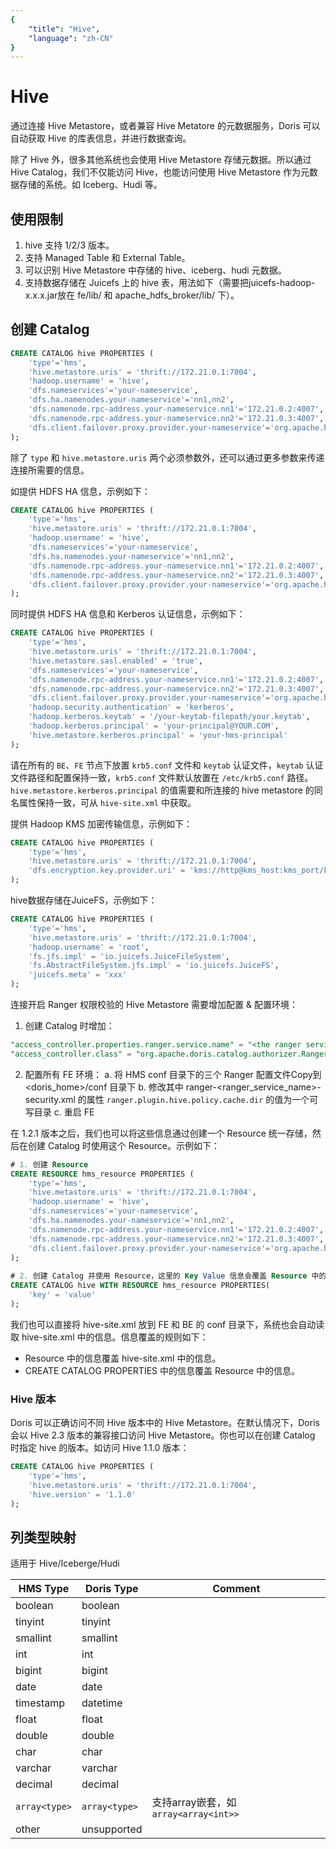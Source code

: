 ```yaml
---
{
    "title": "Hive",
    "language": "zh-CN"
}
---
```


<!-- 
Licensed to the Apache Software Foundation (ASF) under one
or more contributor license agreements.  See the NOTICE file
distributed with this work for additional information
regarding copyright ownership.  The ASF licenses this file
to you under the Apache License, Version 2.0 (the
"License"); you may not use this file except in compliance
with the License.  You may obtain a copy of the License at

  http://www.apache.org/licenses/LICENSE-2.0

Unless required by applicable law or agreed to in writing,
software distributed under the License is distributed on an
"AS IS" BASIS, WITHOUT WARRANTIES OR CONDITIONS OF ANY
KIND, either express or implied.  See the License for the
specific language governing permissions and limitations
under the License.
-->

# Hive

通过连接 Hive Metastore，或者兼容 Hive Metatore 的元数据服务，Doris 可以自动获取 Hive 的库表信息，并进行数据查询。

除了 Hive 外，很多其他系统也会使用 Hive Metastore 存储元数据。所以通过 Hive Catalog，我们不仅能访问 Hive，也能访问使用 Hive Metastore 作为元数据存储的系统。如 Iceberg、Hudi 等。

## 使用限制

1. hive 支持 1/2/3 版本。
2. 支持 Managed Table 和 External Table。
3. 可以识别 Hive Metastore 中存储的 hive、iceberg、hudi 元数据。
4. 支持数据存储在 Juicefs 上的 hive 表，用法如下（需要把juicefs-hadoop-x.x.x.jar放在 fe/lib/ 和 apache_hdfs_broker/lib/ 下）。

## 创建 Catalog

```sql
CREATE CATALOG hive PROPERTIES (
    'type'='hms',
    'hive.metastore.uris' = 'thrift://172.21.0.1:7004',
    'hadoop.username' = 'hive',
    'dfs.nameservices'='your-nameservice',
    'dfs.ha.namenodes.your-nameservice'='nn1,nn2',
    'dfs.namenode.rpc-address.your-nameservice.nn1'='172.21.0.2:4007',
    'dfs.namenode.rpc-address.your-nameservice.nn2'='172.21.0.3:4007',
    'dfs.client.failover.proxy.provider.your-nameservice'='org.apache.hadoop.hdfs.server.namenode.ha.ConfiguredFailoverProxyProvider'
);
```

除了 `type` 和 `hive.metastore.uris` 两个必须参数外，还可以通过更多参数来传递连接所需要的信息。
	
如提供 HDFS HA 信息，示例如下：
	
```sql
CREATE CATALOG hive PROPERTIES (
    'type'='hms',
    'hive.metastore.uris' = 'thrift://172.21.0.1:7004',
    'hadoop.username' = 'hive',
    'dfs.nameservices'='your-nameservice',
    'dfs.ha.namenodes.your-nameservice'='nn1,nn2',
    'dfs.namenode.rpc-address.your-nameservice.nn1'='172.21.0.2:4007',
    'dfs.namenode.rpc-address.your-nameservice.nn2'='172.21.0.3:4007',
    'dfs.client.failover.proxy.provider.your-nameservice'='org.apache.hadoop.hdfs.server.namenode.ha.ConfiguredFailoverProxyProvider'
);
```

同时提供 HDFS HA 信息和 Kerberos 认证信息，示例如下：
	
```sql
CREATE CATALOG hive PROPERTIES (
    'type'='hms',
    'hive.metastore.uris' = 'thrift://172.21.0.1:7004',
    'hive.metastore.sasl.enabled' = 'true',
    'dfs.nameservices'='your-nameservice',
    'dfs.namenode.rpc-address.your-nameservice.nn1'='172.21.0.2:4007',
    'dfs.namenode.rpc-address.your-nameservice.nn2'='172.21.0.3:4007',
    'dfs.client.failover.proxy.provider.your-nameservice'='org.apache.hadoop.hdfs.server.namenode.ha.ConfiguredFailoverProxyProvider',
    'hadoop.security.authentication' = 'kerberos',
    'hadoop.kerberos.keytab' = '/your-keytab-filepath/your.keytab',   
    'hadoop.kerberos.principal' = 'your-principal@YOUR.COM',
    'hive.metastore.kerberos.principal' = 'your-hms-principal'
);
```

请在所有的 `BE`、`FE` 节点下放置 `krb5.conf` 文件和 `keytab` 认证文件，`keytab` 认证文件路径和配置保持一致，`krb5.conf` 文件默认放置在 `/etc/krb5.conf` 路径。
`hive.metastore.kerberos.principal` 的值需要和所连接的 hive metastore 的同名属性保持一致，可从 `hive-site.xml` 中获取。

提供 Hadoop KMS 加密传输信息，示例如下：
	
```sql
CREATE CATALOG hive PROPERTIES (
    'type'='hms',
    'hive.metastore.uris' = 'thrift://172.21.0.1:7004',
    'dfs.encryption.key.provider.uri' = 'kms://http@kms_host:kms_port/kms'
);
```

hive数据存储在JuiceFS，示例如下：

```sql
CREATE CATALOG hive PROPERTIES (
    'type'='hms',
    'hive.metastore.uris' = 'thrift://172.21.0.1:7004',
    'hadoop.username' = 'root',
    'fs.jfs.impl' = 'io.juicefs.JuiceFileSystem',
    'fs.AbstractFileSystem.jfs.impl' = 'io.juicefs.JuiceFS',
    'juicefs.meta' = 'xxx'
);
```

<version since="dev">

连接开启 Ranger 权限校验的 Hive Metastore 需要增加配置 & 配置环境：
1. 创建 Catalog 时增加：

```sql
"access_controller.properties.ranger.service.name" = "<the ranger servive name your hms using>",
"access_controller.class" = "org.apache.doris.catalog.authorizer.RangerHiveAccessControllerFactory",
```
2. 配置所有 FE 环境： 
   a. 将 HMS conf 目录下的三个 Ranger 配置文件Copy到 <doris_home>/conf 目录下
   b. 修改其中 ranger-<ranger_service_name>-security.xml 的属性 `ranger.plugin.hive.policy.cache.dir` 的值为一个可写目录
   c. 重启 FE

</version>

在 1.2.1 版本之后，我们也可以将这些信息通过创建一个 Resource 统一存储，然后在创建 Catalog 时使用这个 Resource。示例如下：
	
```sql
# 1. 创建 Resource
CREATE RESOURCE hms_resource PROPERTIES (
    'type'='hms',
    'hive.metastore.uris' = 'thrift://172.21.0.1:7004',
    'hadoop.username' = 'hive',
    'dfs.nameservices'='your-nameservice',
    'dfs.ha.namenodes.your-nameservice'='nn1,nn2',
    'dfs.namenode.rpc-address.your-nameservice.nn1'='172.21.0.2:4007',
    'dfs.namenode.rpc-address.your-nameservice.nn2'='172.21.0.3:4007',
    'dfs.client.failover.proxy.provider.your-nameservice'='org.apache.hadoop.hdfs.server.namenode.ha.ConfiguredFailoverProxyProvider'
);
	
# 2. 创建 Catalog 并使用 Resource，这里的 Key Value 信息会覆盖 Resource 中的信息。
CREATE CATALOG hive WITH RESOURCE hms_resource PROPERTIES(
	'key' = 'value'
);
```

我们也可以直接将 hive-site.xml 放到 FE 和 BE 的 conf 目录下，系统也会自动读取 hive-site.xml 中的信息。信息覆盖的规则如下：
	
* Resource 中的信息覆盖 hive-site.xml 中的信息。
* CREATE CATALOG PROPERTIES 中的信息覆盖 Resource 中的信息。

### Hive 版本

Doris 可以正确访问不同 Hive 版本中的 Hive Metastore。在默认情况下，Doris 会以 Hive 2.3 版本的兼容接口访问 Hive Metastore。你也可以在创建 Catalog 时指定 hive 的版本。如访问 Hive 1.1.0 版本：

```sql 
CREATE CATALOG hive PROPERTIES (
    'type'='hms',
    'hive.metastore.uris' = 'thrift://172.21.0.1:7004',
    'hive.version' = '1.1.0'
);
```

## 列类型映射

适用于 Hive/Iceberge/Hudi

| HMS Type | Doris Type | Comment |
|---|---|---|
| boolean| boolean | |
| tinyint|tinyint | |
| smallint| smallint| |
| int| int | |
| bigint| bigint | |
| date| date| |
| timestamp| datetime| |
| float| float| |
| double| double| |
| char| char | |
| varchar| varchar| |
| decimal| decimal | |
| `array<type>` | `array<type>`| 支持array嵌套，如 `array<array<int>>` |
| other | unsupported | |
